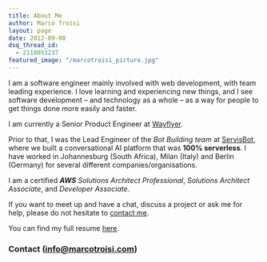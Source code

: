```yaml
---
title: About Me
author: Marco Troisi
layout: page
date: 2012-09-08
dsq_thread_id:
  - 2118053237
featured_image: "/marcotroisi_picture.jpg"
---
```

I am a software engineer mainly involved with web development, with team leading experience. I love learning and experiencing new things, and I see software development – and technology as a whole – as a way for people to get things done more easily and faster.

I am currently a Senior Product Engineer at [Wayflyer](https://www.wayflyer.com). 

Prior to that, I was the Lead Engineer of the *Bot Building team* at [ServisBot](https://servisbot.com), where we built a conversational AI platform that was **100% serverless**. I have worked in Johannesburg (South Africa), Milan (Italy) and Berlin (Germany) for several different companies/organisations. 

I am a certified *__AWS__ Solutions Architect Professional*, *Solutions Architect Associate*, and *Developer Associate*. 

If you want to meet up and have a chat, discuss a project or ask me for help, please do not hesitate to [contact me](https://www.marcotroisi.com/contact/).

You can find my full resume [here](https://www.dropbox.com/s/bu19cfek7nqxc83/CV_MarcoTroisi.pdf?dl=0).

### Contact (info@marcotroisi.com)
